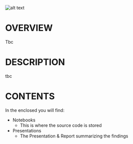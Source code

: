 ![alt text](https://github.com/sobcza11/Inflation/blob/main/_other/READ%20ME_Back.jpg)
# OVERVIEW
Tbc

# DESCRIPTION
tbc

# CONTENTS
In the enclosed you will find:
   * Notebooks
     * This is where the source code is stored
   * Presentations
     * The Presentation & Report summarizing the findings

